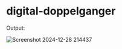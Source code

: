 # digital-doppelganger
Output:

![Screenshot 2024-12-28 214437](https://github.com/user-attachments/assets/1f679301-1104-4091-8eb4-5a8dfe1b4641)
